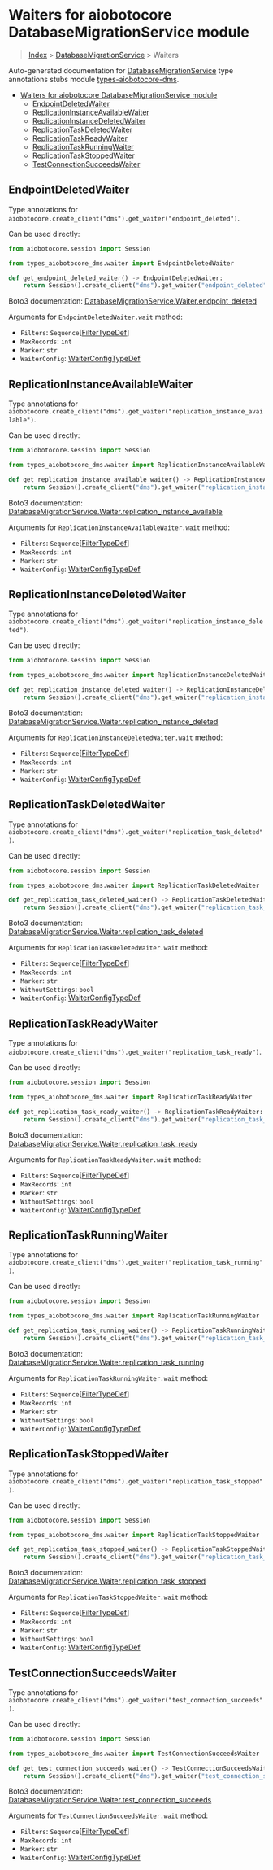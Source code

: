 <a id="waiters-for-aiobotocore-databasemigrationservice-module"></a>

# Waiters for aiobotocore DatabaseMigrationService module

> [Index](..) > [DatabaseMigrationService](.) > Waiters

Auto-generated documentation for
[DatabaseMigrationService](https://boto3.amazonaws.com/v1/documentation/api/latest/reference/services/dms.html#DatabaseMigrationService)
type annotations stubs module
[types-aiobotocore-dms](https://pypi.org/project/types-aiobotocore-dms/).

- [Waiters for aiobotocore DatabaseMigrationService module](#waiters-for-aiobotocore-databasemigrationservice-module)
  - [EndpointDeletedWaiter](#endpointdeletedwaiter)
  - [ReplicationInstanceAvailableWaiter](#replicationinstanceavailablewaiter)
  - [ReplicationInstanceDeletedWaiter](#replicationinstancedeletedwaiter)
  - [ReplicationTaskDeletedWaiter](#replicationtaskdeletedwaiter)
  - [ReplicationTaskReadyWaiter](#replicationtaskreadywaiter)
  - [ReplicationTaskRunningWaiter](#replicationtaskrunningwaiter)
  - [ReplicationTaskStoppedWaiter](#replicationtaskstoppedwaiter)
  - [TestConnectionSucceedsWaiter](#testconnectionsucceedswaiter)

<a id="endpointdeletedwaiter"></a>

## EndpointDeletedWaiter

Type annotations for
`aiobotocore.create_client("dms").get_waiter("endpoint_deleted")`.

Can be used directly:

```python
from aiobotocore.session import Session

from types_aiobotocore_dms.waiter import EndpointDeletedWaiter

def get_endpoint_deleted_waiter() -> EndpointDeletedWaiter:
    return Session().create_client("dms").get_waiter("endpoint_deleted")
```

Boto3 documentation:
[DatabaseMigrationService.Waiter.endpoint_deleted](https://boto3.amazonaws.com/v1/documentation/api/latest/reference/services/dms.html#DatabaseMigrationService.Waiter.EndpointDeleted)

Arguments for `EndpointDeletedWaiter.wait` method:

- `Filters`: `Sequence`\[[FilterTypeDef](./type_defs.md#filtertypedef)\]
- `MaxRecords`: `int`
- `Marker`: `str`
- `WaiterConfig`: [WaiterConfigTypeDef](./type_defs.md#waiterconfigtypedef)

<a id="replicationinstanceavailablewaiter"></a>

## ReplicationInstanceAvailableWaiter

Type annotations for
`aiobotocore.create_client("dms").get_waiter("replication_instance_available")`.

Can be used directly:

```python
from aiobotocore.session import Session

from types_aiobotocore_dms.waiter import ReplicationInstanceAvailableWaiter

def get_replication_instance_available_waiter() -> ReplicationInstanceAvailableWaiter:
    return Session().create_client("dms").get_waiter("replication_instance_available")
```

Boto3 documentation:
[DatabaseMigrationService.Waiter.replication_instance_available](https://boto3.amazonaws.com/v1/documentation/api/latest/reference/services/dms.html#DatabaseMigrationService.Waiter.ReplicationInstanceAvailable)

Arguments for `ReplicationInstanceAvailableWaiter.wait` method:

- `Filters`: `Sequence`\[[FilterTypeDef](./type_defs.md#filtertypedef)\]
- `MaxRecords`: `int`
- `Marker`: `str`
- `WaiterConfig`: [WaiterConfigTypeDef](./type_defs.md#waiterconfigtypedef)

<a id="replicationinstancedeletedwaiter"></a>

## ReplicationInstanceDeletedWaiter

Type annotations for
`aiobotocore.create_client("dms").get_waiter("replication_instance_deleted")`.

Can be used directly:

```python
from aiobotocore.session import Session

from types_aiobotocore_dms.waiter import ReplicationInstanceDeletedWaiter

def get_replication_instance_deleted_waiter() -> ReplicationInstanceDeletedWaiter:
    return Session().create_client("dms").get_waiter("replication_instance_deleted")
```

Boto3 documentation:
[DatabaseMigrationService.Waiter.replication_instance_deleted](https://boto3.amazonaws.com/v1/documentation/api/latest/reference/services/dms.html#DatabaseMigrationService.Waiter.ReplicationInstanceDeleted)

Arguments for `ReplicationInstanceDeletedWaiter.wait` method:

- `Filters`: `Sequence`\[[FilterTypeDef](./type_defs.md#filtertypedef)\]
- `MaxRecords`: `int`
- `Marker`: `str`
- `WaiterConfig`: [WaiterConfigTypeDef](./type_defs.md#waiterconfigtypedef)

<a id="replicationtaskdeletedwaiter"></a>

## ReplicationTaskDeletedWaiter

Type annotations for
`aiobotocore.create_client("dms").get_waiter("replication_task_deleted")`.

Can be used directly:

```python
from aiobotocore.session import Session

from types_aiobotocore_dms.waiter import ReplicationTaskDeletedWaiter

def get_replication_task_deleted_waiter() -> ReplicationTaskDeletedWaiter:
    return Session().create_client("dms").get_waiter("replication_task_deleted")
```

Boto3 documentation:
[DatabaseMigrationService.Waiter.replication_task_deleted](https://boto3.amazonaws.com/v1/documentation/api/latest/reference/services/dms.html#DatabaseMigrationService.Waiter.ReplicationTaskDeleted)

Arguments for `ReplicationTaskDeletedWaiter.wait` method:

- `Filters`: `Sequence`\[[FilterTypeDef](./type_defs.md#filtertypedef)\]
- `MaxRecords`: `int`
- `Marker`: `str`
- `WithoutSettings`: `bool`
- `WaiterConfig`: [WaiterConfigTypeDef](./type_defs.md#waiterconfigtypedef)

<a id="replicationtaskreadywaiter"></a>

## ReplicationTaskReadyWaiter

Type annotations for
`aiobotocore.create_client("dms").get_waiter("replication_task_ready")`.

Can be used directly:

```python
from aiobotocore.session import Session

from types_aiobotocore_dms.waiter import ReplicationTaskReadyWaiter

def get_replication_task_ready_waiter() -> ReplicationTaskReadyWaiter:
    return Session().create_client("dms").get_waiter("replication_task_ready")
```

Boto3 documentation:
[DatabaseMigrationService.Waiter.replication_task_ready](https://boto3.amazonaws.com/v1/documentation/api/latest/reference/services/dms.html#DatabaseMigrationService.Waiter.ReplicationTaskReady)

Arguments for `ReplicationTaskReadyWaiter.wait` method:

- `Filters`: `Sequence`\[[FilterTypeDef](./type_defs.md#filtertypedef)\]
- `MaxRecords`: `int`
- `Marker`: `str`
- `WithoutSettings`: `bool`
- `WaiterConfig`: [WaiterConfigTypeDef](./type_defs.md#waiterconfigtypedef)

<a id="replicationtaskrunningwaiter"></a>

## ReplicationTaskRunningWaiter

Type annotations for
`aiobotocore.create_client("dms").get_waiter("replication_task_running")`.

Can be used directly:

```python
from aiobotocore.session import Session

from types_aiobotocore_dms.waiter import ReplicationTaskRunningWaiter

def get_replication_task_running_waiter() -> ReplicationTaskRunningWaiter:
    return Session().create_client("dms").get_waiter("replication_task_running")
```

Boto3 documentation:
[DatabaseMigrationService.Waiter.replication_task_running](https://boto3.amazonaws.com/v1/documentation/api/latest/reference/services/dms.html#DatabaseMigrationService.Waiter.ReplicationTaskRunning)

Arguments for `ReplicationTaskRunningWaiter.wait` method:

- `Filters`: `Sequence`\[[FilterTypeDef](./type_defs.md#filtertypedef)\]
- `MaxRecords`: `int`
- `Marker`: `str`
- `WithoutSettings`: `bool`
- `WaiterConfig`: [WaiterConfigTypeDef](./type_defs.md#waiterconfigtypedef)

<a id="replicationtaskstoppedwaiter"></a>

## ReplicationTaskStoppedWaiter

Type annotations for
`aiobotocore.create_client("dms").get_waiter("replication_task_stopped")`.

Can be used directly:

```python
from aiobotocore.session import Session

from types_aiobotocore_dms.waiter import ReplicationTaskStoppedWaiter

def get_replication_task_stopped_waiter() -> ReplicationTaskStoppedWaiter:
    return Session().create_client("dms").get_waiter("replication_task_stopped")
```

Boto3 documentation:
[DatabaseMigrationService.Waiter.replication_task_stopped](https://boto3.amazonaws.com/v1/documentation/api/latest/reference/services/dms.html#DatabaseMigrationService.Waiter.ReplicationTaskStopped)

Arguments for `ReplicationTaskStoppedWaiter.wait` method:

- `Filters`: `Sequence`\[[FilterTypeDef](./type_defs.md#filtertypedef)\]
- `MaxRecords`: `int`
- `Marker`: `str`
- `WithoutSettings`: `bool`
- `WaiterConfig`: [WaiterConfigTypeDef](./type_defs.md#waiterconfigtypedef)

<a id="testconnectionsucceedswaiter"></a>

## TestConnectionSucceedsWaiter

Type annotations for
`aiobotocore.create_client("dms").get_waiter("test_connection_succeeds")`.

Can be used directly:

```python
from aiobotocore.session import Session

from types_aiobotocore_dms.waiter import TestConnectionSucceedsWaiter

def get_test_connection_succeeds_waiter() -> TestConnectionSucceedsWaiter:
    return Session().create_client("dms").get_waiter("test_connection_succeeds")
```

Boto3 documentation:
[DatabaseMigrationService.Waiter.test_connection_succeeds](https://boto3.amazonaws.com/v1/documentation/api/latest/reference/services/dms.html#DatabaseMigrationService.Waiter.TestConnectionSucceeds)

Arguments for `TestConnectionSucceedsWaiter.wait` method:

- `Filters`: `Sequence`\[[FilterTypeDef](./type_defs.md#filtertypedef)\]
- `MaxRecords`: `int`
- `Marker`: `str`
- `WaiterConfig`: [WaiterConfigTypeDef](./type_defs.md#waiterconfigtypedef)
